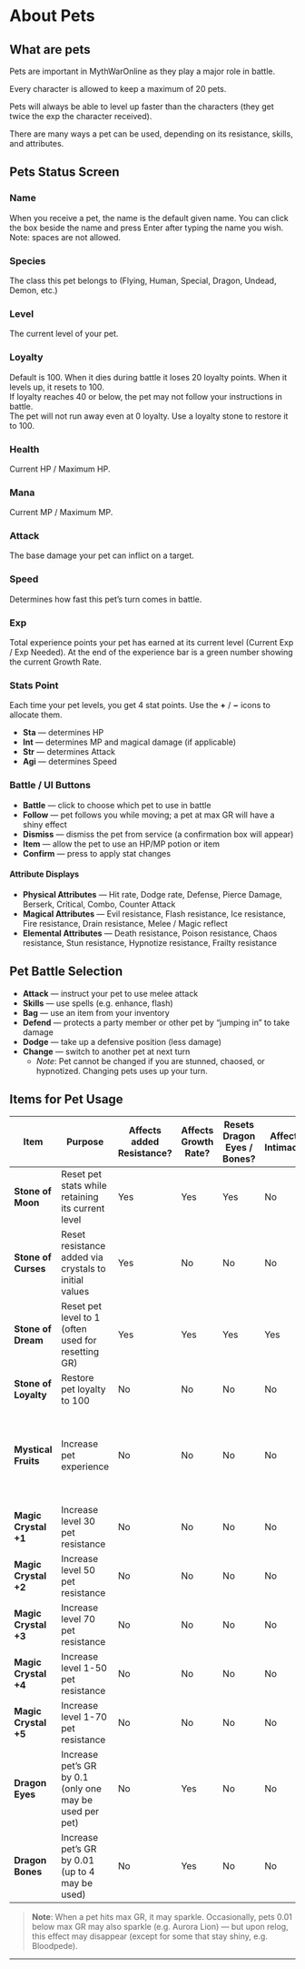 # About Pets

## What are pets

Pets are important in MythWarOnline as they play a major role in battle.

Every character is allowed to keep a maximum of 20 pets.

Pets will always be able to level up faster than the characters (they get twice the exp the character received).

There are many ways a pet can be used, depending on its resistance, skills, and attributes.

## Pets Status Screen

### Name  
When you receive a pet, the name is the default given name. You can click the box beside the name and press Enter after typing the name you wish. Note: spaces are not allowed.

### Species  
The class this pet belongs to (Flying, Human, Special, Dragon, Undead, Demon, etc.)

### Level  
The current level of your pet.

### Loyalty  
Default is 100. When it dies during battle it loses 20 loyalty points. When it levels up, it resets to 100.  
If loyalty reaches 40 or below, the pet may not follow your instructions in battle.  
The pet will not run away even at 0 loyalty. Use a loyalty stone to restore it to 100.

### Health  
Current HP / Maximum HP.

### Mana  
Current MP / Maximum MP.

### Attack  
The base damage your pet can inflict on a target.

### Speed  
Determines how fast this pet’s turn comes in battle.

### Exp  
Total experience points your pet has earned at its current level (Current Exp / Exp Needed). At the end of the experience bar is a green number showing the current Growth Rate.

### Stats Point  
Each time your pet levels, you get 4 stat points. Use the **+** / **−** icons to allocate them.

- **Sta** — determines HP  
- **Int** — determines MP and magical damage (if applicable)  
- **Str** — determines Attack  
- **Agi** — determines Speed  

### Battle / UI Buttons

- **Battle** — click to choose which pet to use in battle  
- **Follow** — pet follows you while moving; a pet at max GR will have a shiny effect  
- **Dismiss** — dismiss the pet from service (a confirmation box will appear)  
- **Item** — allow the pet to use an HP/MP potion or item  
- **Confirm** — press to apply stat changes  

#### Attribute Displays

- **Physical Attributes** — Hit rate, Dodge rate, Defense, Pierce Damage, Berserk, Critical, Combo, Counter Attack  
- **Magical Attributes** — Evil resistance, Flash resistance, Ice resistance, Fire resistance, Drain resistance, Melee / Magic reflect  
- **Elemental Attributes** — Death resistance, Poison resistance, Chaos resistance, Stun resistance, Hypnotize resistance, Frailty resistance  

## Pet Battle Selection

- **Attack** — instruct your pet to use melee attack  
- **Skills** — use spells (e.g. enhance, flash)  
- **Bag** — use an item from your inventory  
- **Defend** — protects a party member or other pet by “jumping in” to take damage  
- **Dodge** — take up a defensive position (less damage)  
- **Change** — switch to another pet at next turn  
  - *Note*: Pet cannot be changed if you are stunned, chaosed, or hypnotized. Changing pets uses up your turn.

## Items for Pet Usage

| Item                 | Purpose                                                 | Affects added Resistance? | Affects Growth Rate? | Resets Dragon Eyes / Bones? | Affects Intimacy? | Source                                                   |
| -------------------- | ------------------------------------------------------- | ------------------------- | -------------------- | --------------------------- | ----------------- | -------------------------------------------------------- |
| **Stone of Moon**    | Reset pet stats while retaining its current level       | Yes                       | Yes                  | Yes                         | No                | Events / Item Mall / Lost Space                          |
| **Stone of Curses**  | Reset resistance added via crystals to initial values   | Yes                       | No                   | No                          | No                | Item Mall                                                |
| **Stone of Dream**   | Reset pet level to 1 (often used for resetting GR)      | Yes                       | Yes                  | Yes                         | Yes               | Item Mall                                                |
| **Stone of Loyalty** | Restore pet loyalty to 100                              | No                        | No                   | No                          | No                | Groceror                                                 |
| **Mystical Fruits**  | Increase pet experience                                 | No                        | No                   | No                          | No                | Battle Chests / Hellion Quest / Nelson Quest / Guild War |
| **Magic Crystal +1** | Increase level 30 pet resistance                        | No                        | No                   | No                          | No                | Spirit / Crystal Seller                                  |
| **Magic Crystal +2** | Increase level 50 pet resistance                        | No                        | No                   | No                          | No                | Spirit / Crystal Seller                                  |
| **Magic Crystal +3** | Increase level 70 pet resistance                        | No                        | No                   | No                          | No                | Spirit / Crystal Seller                                  |
| **Magic Crystal +4** | Increase level 1-50 pet resistance                      | No                        | No                   | No                          | No                | Spirit / Crystal Seller                                  |
| **Magic Crystal +5** | Increase level 1-70 pet resistance                      | No                        | No                   | No                          | No                | Spirit / Crystal Seller                                  |
| **Dragon Eyes**      | Increase pet’s GR by 0.1 (only one may be used per pet) | No                        | Yes                  | No                          | No                | Item Mall / Events                                       |
| **Dragon Bones**     | Increase pet’s GR by 0.01 (up to 4 may be used)         | No                        | Yes                  | No                          | No                | Item Mall / Events                                       |

> **Note**: When a pet hits max GR, it may sparkle. Occasionally, pets 0.01 below max GR may also sparkle (e.g. Aurora Lion) — but upon relog, this effect may disappear (except for some that stay shiny, e.g. Bloodpede).

---

